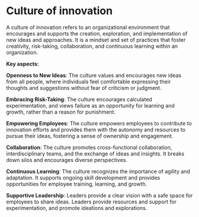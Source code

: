 # Culture of innovation

A culture of innovation refers to an organizational environment that encourages and supports the creation, exploration, and implementation of new ideas and approaches. It is a mindset and set of practices that foster creativity, risk-taking, collaboration, and continuous learning within an organization.

**Key aspects:**

**Openness to New Ideas**: The culture values and encourages new ideas from all people, where individuals feel comfortable expressing their thoughts and suggestions without fear of criticism or judgment.

**Embracing Risk-Taking**: The culture encourages calculated experimentation, and views failure as an opportunity for learning and growth, rather than a reason for punishment.

**Empowering Employees**: The culture empowers employees to contribute to innovation efforts and provides them with the autonomy and resources to pursue their ideas, fostering a sense of ownership and engagement.

**Collaboration**: The culture promotes cross-functional collaboration, interdisciplinary teams, and the exchange of ideas and insights. It breaks down silos and encourages diverse perspectives.

**Continuous Learning**: The culture recognizes the importance of agility and adaptation. It supports ongoing skill development and provides opportunities for employee training, learning, and growth.

**Supportive Leadership**: Leaders provide a clear vision with a safe space for employees to share ideas. Leaders provide resources and support for experimentation, and promote ideations and explorations.
